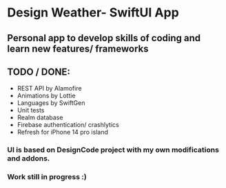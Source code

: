 #  Design Weather- SwiftUI App

## Personal app to develop skills of coding and learn new features/ frameworks


## TODO / DONE:
- REST API by Alamofire
- Animations by Lottie
- Languages by SwiftGen
- Unit tests
- Realm database
- Firebase authentication/ crashlytics
- Refresh for iPhone 14 pro island

### UI is based on DesignCode project with my own modifications and addons.

### Work still in progress :)

